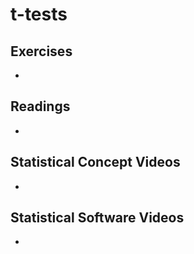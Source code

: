 # t-tests

## Exercises

* 

## Readings

* 

## Statistical Concept Videos

* 

## Statistical Software Videos

* 
